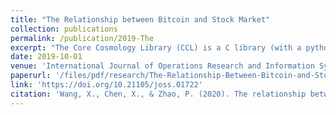 ```yaml
---
title: "The Relationship between Bitcoin and Stock Market"
collection: publications
permalink: /publication/2019-The
excerpt: "The Core Cosmology Library (CCL) is a C library (with a python interface) to compute cosmological observables including distances, angular power spectra, correlation functions, halo bias and the halo mass function. Routines in CCL have been vetted with an extensive suite of validation tests to ensure numerical accuracy."
date: 2019-10-01
venue: 'International Journal of Operations Research and Information Systems'
paperurl: '/files/pdf/research/The-Relationship-Between-Bitcoin-and-Stock-Market.pdf'
link: 'https://doi.org/10.21105/joss.01722'
citation: 'Wang, X., Chen, X., & Zhao, P. (2020). The relationship between Bitcoin and stock market.; <i>International Journal of Operations Research and Information Systems</i> 11(2): 22-35. doi:10.4018/IJORIS.2020040102'
---
```

